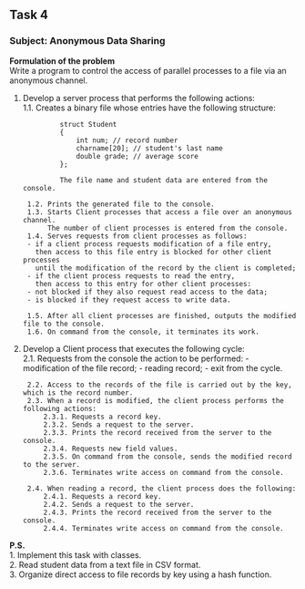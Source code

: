 ## Task 4
### Subject: Anonymous Data Sharing

**Formulation of the problem**  
Write a program to control the access of parallel processes to a file via an anonymous channel.
1. Develop a server process that performs the following actions:  
        1.1. Creates a binary file whose entries have the following structure:
    
                struct Student
                {
                    int num; // record number
                    charname[20]; // student's last name
                    double grade; // average score
                };
                
                The file name and student data are entered from the console.
    
        1.2. Prints the generated file to the console.  
        1.3. Starts Client processes that access a file over an anonymous channel. 
             The number of client processes is entered from the console.  
        1.4. Serves requests from client processes as follows:
        - if a client process requests modification of a file entry, 
          then access to this file entry is blocked for other client processes 
          until the modification of the record by the client is completed;
        - if the client process requests to read the entry, 
          then access to this entry for other client processes:
        - not blocked if they also request read access to the data;
        - is blocked if they request access to write data.
    
        1.5. After all client processes are finished, outputs the modified file to the console.  
        1.6. On command from the console, it terminates its work.

2. Develop a Client process that executes the following cycle:  
        2.1. Requests from the console the action to be performed:
            - modification of the file record;
            - reading record;
            - exit from the cycle.
    
        2.2. Access to the records of the file is carried out by the key, which is the record number.  
        2.3. When a record is modified, the client process performs the following actions:
            2.3.1. Requests a record key.
            2.3.2. Sends a request to the server.
            2.3.3. Prints the record received from the server to the console.
            2.3.4. Requests new field values.
            2.3.5. On command from the console, sends the modified record to the server.
            2.3.6. Terminates write access on command from the console.
    
        2.4. When reading a record, the client process does the following:
            2.4.1. Requests a record key.
            2.4.2. Sends a request to the server.
            2.4.3. Prints the record received from the server to the console.
            2.4.4. Terminates write access on command from the console.
 
**P.S.**  
    1. Implement this task with classes.  
    2. Read student data from a text file in CSV format.  
    3. Organize direct access to file records by key using a hash function.
